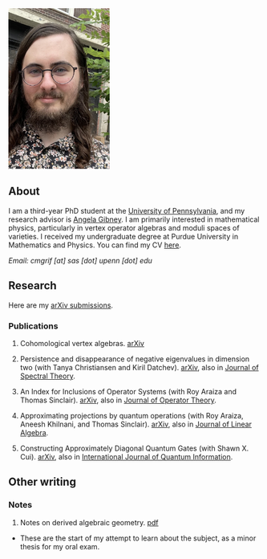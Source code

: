 <img src="/assets/me.jpg" alt="that's me!" width="40%" height="40%">

## About

I am a third-year PhD student at the [University of Pennsylvania](https://www.math.upenn.edu/), and my research advisor is [Angela Gibney](https://www.angelagibney.org). I am primarily interested in mathematical physics, particularly in vertex operator algebras and moduli spaces of varieties. I received my undergraduate degree at Purdue University in Mathematics and Physics. You can find my CV [here](/assets/CV.pdf).

*Email: cmgrif [at] sas [dot] upenn [dot] edu*

## Research
Here are my [arXiv submissions](https://arxiv.org/search/math?query=Griffin%2C+Colton&searchtype=author&abstracts=show&order=-announced_date_first&size=50).

### Publications
1. Cohomological vertex algebras. [arXiv](https://arxiv.org/abs/2501.18720)

2. Persistence and disappearance of negative eigenvalues in dimension two (with Tanya Christiansen and Kiril Datchev). [arXiv](https://arxiv.org/abs/2401.04622), also in [Journal of Spectral Theory](https://doi.org/10.4171/jst/523).

3. An Index for Inclusions of Operator Systems (with Roy Araiza and Thomas Sinclair). [arXiv](https://arxiv.org/abs/2203.05710), also in [Journal of Operator Theory](http://dx.doi.org/10.7900/jot.2022jun27.2420).

4. Approximating projections by quantum operations (with Roy Araiza, Aneesh Khilnani, and Thomas Sinclair). [arXiv](https://arxiv.org/abs/2203.02627), also in [Journal of Linear Algebra](https://doi.org/10.1016/j.laa.2023.01.008).

5. Constructing Approximately Diagonal Quantum Gates (with Shawn X. Cui). [arXiv](https://arxiv.org/abs/2109.05138), also in [International Journal of Quantum Information](https://doi.org/10.1142/S0219749922500253).

## Other writing

### Notes
1. Notes on derived algebraic geometry. [pdf](/assets/CG-DAG.pdf)
 - These are the start of my attempt to learn about the subject, as a minor thesis for my oral exam.
